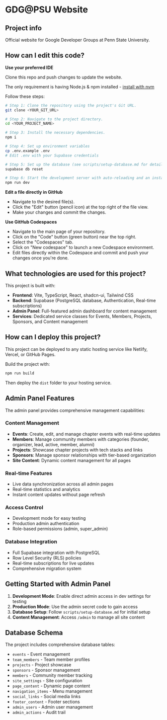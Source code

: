 # GDG@PSU Website

## Project info

Official website for Google Developer Groups at Penn State University.

## How can I edit this code?

**Use your preferred IDE**

Clone this repo and push changes to update the website.

The only requirement is having Node.js & npm installed - [install with nvm](https://github.com/nvm-sh/nvm#installing-and-updating)

Follow these steps:

```sh
# Step 1: Clone the repository using the project's Git URL.
git clone <YOUR_GIT_URL>

# Step 2: Navigate to the project directory.
cd <YOUR_PROJECT_NAME>

# Step 3: Install the necessary dependencies.
npm i

# Step 4: Set up environment variables
cp .env.example .env
# Edit .env with your Supabase credentials

# Step 5: Set up the database (see scripts/setup-database.md for details)
supabase db reset

# Step 6: Start the development server with auto-reloading and an instant preview.
npm run dev
```

**Edit a file directly in GitHub**

- Navigate to the desired file(s).
- Click the "Edit" button (pencil icon) at the top right of the file view.
- Make your changes and commit the changes.

**Use GitHub Codespaces**

- Navigate to the main page of your repository.
- Click on the "Code" button (green button) near the top right.
- Select the "Codespaces" tab.
- Click on "New codespace" to launch a new Codespace environment.
- Edit files directly within the Codespace and commit and push your changes once you're done.

## What technologies are used for this project?

This project is built with:

- **Frontend**: Vite, TypeScript, React, shadcn-ui, Tailwind CSS
- **Backend**: Supabase (PostgreSQL database, Authentication, Real-time subscriptions)
- **Admin Panel**: Full-featured admin dashboard for content management
- **Services**: Dedicated service classes for Events, Members, Projects, Sponsors, and Content management

## How can I deploy this project?

This project can be deployed to any static hosting service like Netlify, Vercel, or GitHub Pages.

Build the project with:
```sh
npm run build
```

Then deploy the `dist` folder to your hosting service.

## Admin Panel Features

The admin panel provides comprehensive management capabilities:

### Content Management
- **Events**: Create, edit, and manage chapter events with real-time updates
- **Members**: Manage community members with categories (founder, organizer, lead, active, member, alumni)
- **Projects**: Showcase chapter projects with tech stacks and links
- **Sponsors**: Manage sponsor relationships with tier-based organization
- **Site Content**: Dynamic content management for all pages

### Real-time Features
- Live data synchronization across all admin pages
- Real-time statistics and analytics
- Instant content updates without page refresh

### Access Control
- Development mode for easy testing
- Production admin authentication
- Role-based permissions (admin, super_admin)

### Database Integration
- Full Supabase integration with PostgreSQL
- Row Level Security (RLS) policies
- Real-time subscriptions for live updates
- Comprehensive migration system

## Getting Started with Admin Panel

1. **Development Mode**: Enable direct admin access in dev settings for testing
2. **Production Mode**: Use the admin secret code to gain access
3. **Database Setup**: Follow `scripts/setup-database.md` for initial setup
4. **Content Management**: Access `/admin` to manage all site content

## Database Schema

The project includes comprehensive database tables:
- `events` - Event management
- `team_members` - Team member profiles  
- `projects` - Project showcase
- `sponsors` - Sponsor management
- `members` - Community member tracking
- `site_settings` - Site configuration
- `page_content` - Dynamic page content
- `navigation_items` - Menu management
- `social_links` - Social media links
- `footer_content` - Footer sections
- `admin_users` - Admin user management
- `admin_actions` - Audit trail
